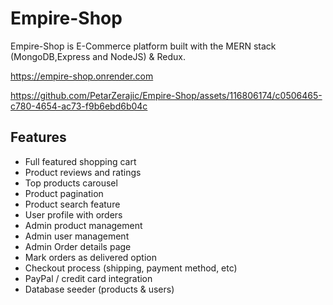 # Empire-Shop

Empire-Shop is E-Commerce platform built with the MERN stack (MongoDB,Express and NodeJS) & Redux.

https://empire-shop.onrender.com

https://github.com/PetarZerajic/Empire-Shop/assets/116806174/c0506465-c780-4654-ac73-f9b6ebd6b04c

## Features

- Full featured shopping cart
- Product reviews and ratings
- Top products carousel
- Product pagination
- Product search feature
- User profile with orders
- Admin product management
- Admin user management
- Admin Order details page
- Mark orders as delivered option
- Checkout process (shipping, payment method, etc)
- PayPal / credit card integration
- Database seeder (products & users)

